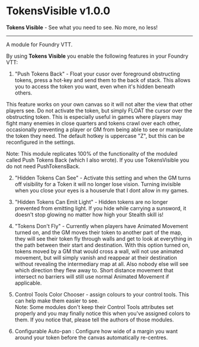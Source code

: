 # TokensVisible v1.0.0
**Tokens Visible** - See what you need to see. No more, no less!
***
A module for Foundry VTT.

By using **Tokens Visible** you enable the following features in your Foundry VTT:

1. "Push Tokens Back" - Float your cusor over foreground obstructing tokens, press a hot-key and send them to the back of stack. This allows you to access the token you want, even when it's hidden beneath others.

This feature works on your own canvas so it will not alter the view that other players see. Do not activate the token, but simply FLOAT the cursor over the obstructing token.
This is especially useful in games where players may fight many enemies in close quarters and tokens crawl over each other, occasionally preventing a player or GM from being able to see or manipulate the token they need.
The default hotkey is uppercase "Z", but this can be reconfigured in the settings.

Note: This module replicates 100% of the functionality of the moduled called Push Tokens Back (which I also wrote). If you use TokensVisible you do not need PushTokensBack.

2. "Hidden Tokens Can See" - Activate this setting and when the GM turns off visibility for a Token it will no longer lose vision.  Turning invisible when you close your eyes is a houserule that I dont allow in my games. 

3. "Hidden Tokens Can Emit Light" - Hidden tokens are no longer prevented from emitting light.  If you hide while carrying a sunsword, it doesn't stop glowing no matter how high your Stealth skill is!

4. "Tokens Don't Fly" - Currently when players have Animated Movement turned on, and the GM moves their token to another part of the map, they will see their token fly through walls and get to look at everything in the path between their start and destination. With this option turned on, tokens moved by a GM that would cross a wall, will not use animated movement, but will simply vanish and reappear at their destination without revealing the intermediary map at all.  Also nobody else will see which direction they flew away to.  Short distance movement that intersect no barriers will still use normal Animated Movement if applicable.

5. Control Tools Color Chooser - assign colours to your control tools. This can help make them easier to see.  
Note: Some modules don't keep their Control Tools attributes set properly and you may finally notice this when you've assigned colors to them. If you notice that, please tell the authors of those modules.

6. Configurable Auto-pan : Configure how wide of a margin you want around your token before the canvas automatically re-centres.  














